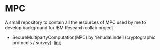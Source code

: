# MPC
A small repository to contain all the resources of MPC used by me to develop background for IBM Research collab project

* SecureMultipartyComputation(MPC) by YehudaLindell (cryptographic protocols / survey): [link](https://eprint.iacr.org/2020/300.pdf)
